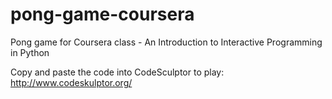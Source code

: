 # pong-game-coursera
Pong game for Coursera class - An Introduction to Interactive Programming in Python

Copy and paste the code into CodeSculptor to play: http://www.codeskulptor.org/
